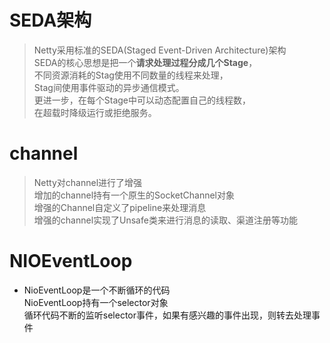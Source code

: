 # SEDA架构 
> Netty采用标准的SEDA(Staged Event-Driven Architecture)架构   
SEDA的核心思想是把一个**请求处理过程分成几个Stage**，  
不同资源消耗的Stag使用不同数量的线程来处理，  
Stag间使用事件驱动的异步通信模式。  
更进一步，在每个Stage中可以动态配置自己的线程数，  
在超载时降级运行或拒绝服务。   

# channel
> Netty对channel进行了增强  
> 增加的channel持有一个原生的SocketChannel对象   
> 增强的Channel自定义了pipeline来处理消息  
> 增强的channel实现了Unsafe类来进行消息的读取、渠道注册等功能   

# NIOEventLoop
* NioEventLoop是一个不断循环的代码   
  NioEventLoop持有一个selector对象  
  循环代码不断的监听selector事件，如果有感兴趣的事件出现，则转去处理事件
  